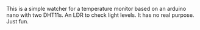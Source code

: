 This is a simple watcher for a temperature monitor based on an arduino nano with two DHT11s.  An LDR to check light levels.  It has no real purpose.  Just fun.
